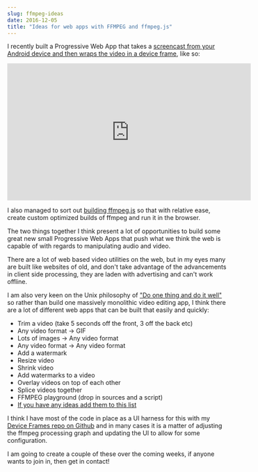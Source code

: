 ```yaml
---
slug: ffmpeg-ideas
date: 2016-12-05
title: "Ideas for web apps with FFMPEG and ffmpeg.js"
---
```


I recently built a Progressive Web App that takes a [screencast from your
Android device and then wraps the video in a device
frame](https://paulkinlan.github.io/deviceframe.es/), like so:

<iframe width="560" height="315" src="https://www.youtube.com/embed/E_U6zvjW8so"
        frameborder="0" allowfullscreen></iframe>
 
I also managed to sort out [building ffmpeg.js](https://paul.kinlan.me/building-ffmpeg.js/) 
so that with relative ease, create custom optimized builds of ffmpeg and run it
in the browser.

The two things together I think present a lot of opportunities to build some 
great new small Progressive Web Apps that push what we think the web is capable
of with regards to manipulating audio and video. 

There are a lot of web based video utilities on the web, but in my eyes many
are built like websites of old, and don't take advantage of the advancements in
client side processing, they are laden with advertising and can't work offline.

I am also very keen on the Unix philosophy of ["Do one thing and do it
well"](https://en.wikipedia.org/wiki/Unix_philosophy#Do_One_Thing_and_Do_It_Well)
so rather than build one massively monolithic video editing app, I think there
are a lot of different web apps that can be built that easily and quickly:

* Trim a video (take 5 seconds off the front, 3 off the back etc)
* Any video format -> GIF
* Lots of images -> Any video format
* Any video format -> Any video format
* Add a watermark
* Resize video
* Shrink video
* Add watermarks to a video
* Overlay videos on top of each other
* Splice videos together
* FFMPEG playground (drop in sources and a script)
* [If you have any ideas add them to this list](https://github.com/PaulKinlan/paul.kinlan.me/edit/master/content/2016-12-05-ffmpeg-ideas.markdown)

I think I have most of the code in place as a UI harness for this with my
[Device Frames repo on Github](https://github.com/PaulKinlan/deviceframe.es) and
in many cases it is a matter of adjusting the ffmpeg processing graph and
updating the UI to allow for some configuration.

I am going to create a couple of these over the coming weeks, if anyone wants to
join in, then get in contact!